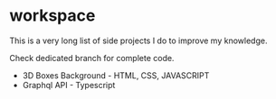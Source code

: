 # workspace
This is a very long list of side projects I do to improve my knowledge.

Check dedicated branch for complete code.

- 3D Boxes Background - HTML, CSS, JAVASCRIPT
- Graphql API - Typescript
